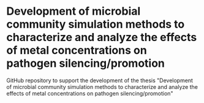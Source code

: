 # Development of microbial community simulation methods to characterize and analyze the effects of metal concentrations on pathogen silencing/promotion

GitHub repository to support the development of the thesis "Development of microbial community simulation methods to characterize and analyze the effects of metal concentrations on pathogen silencing/promotion"
